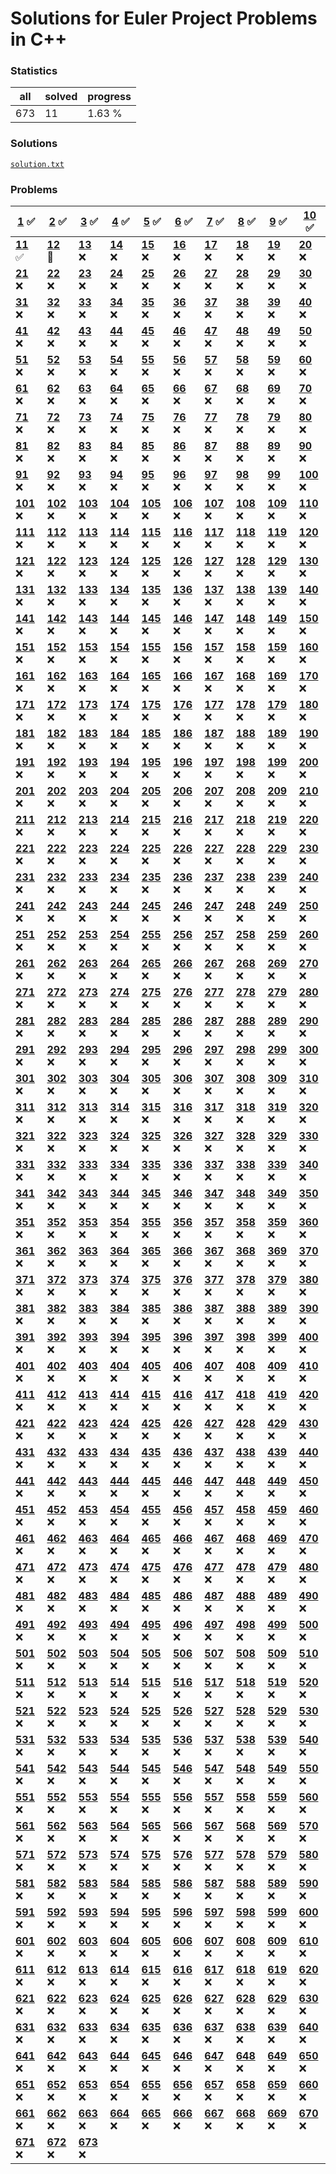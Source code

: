 # Solutions for Euler Project Problems in C++

### Statistics
|all|solved|progress|
|-|-|-|
|673|11|1.63 %|

### Solutions
[```solution.txt```](solutions.txt)

### Problems

|**[1](problems/ID001/problem.md)** :white_check_mark:|**[2](problems/ID002/problem.md)** :white_check_mark:|**[3](problems/ID003/problem.md)** :white_check_mark:|**[4](problems/ID004/problem.md)** :white_check_mark:|**[5](problems/ID005/problem.md)** :white_check_mark:|**[6](problems/ID006/problem.md)** :white_check_mark:|**[7](problems/ID007/problem.md)** :white_check_mark:|**[8](problems/ID008/problem.md)** :white_check_mark:|**[9](problems/ID009/problem.md)** :white_check_mark:|**[10](problems/ID010/problem.md)** :white_check_mark:
|-|-|-|-|-|-|-|-|-|-
|**[11](problems/ID011/problem.md)** :white_check_mark:|**[12](problems/ID012/problem.md)** :pencil:|**[13](https://projecteuler.net/problem=13)** :x:|**[14](https://projecteuler.net/problem=14)** :x:|**[15](https://projecteuler.net/problem=15)** :x:|**[16](https://projecteuler.net/problem=16)** :x:|**[17](https://projecteuler.net/problem=17)** :x:|**[18](https://projecteuler.net/problem=18)** :x:|**[19](https://projecteuler.net/problem=19)** :x:|**[20](https://projecteuler.net/problem=20)** :x:
|**[21](https://projecteuler.net/problem=21)** :x:|**[22](https://projecteuler.net/problem=22)** :x:|**[23](https://projecteuler.net/problem=23)** :x:|**[24](https://projecteuler.net/problem=24)** :x:|**[25](https://projecteuler.net/problem=25)** :x:|**[26](https://projecteuler.net/problem=26)** :x:|**[27](https://projecteuler.net/problem=27)** :x:|**[28](https://projecteuler.net/problem=28)** :x:|**[29](https://projecteuler.net/problem=29)** :x:|**[30](https://projecteuler.net/problem=30)** :x:
|**[31](https://projecteuler.net/problem=31)** :x:|**[32](https://projecteuler.net/problem=32)** :x:|**[33](https://projecteuler.net/problem=33)** :x:|**[34](https://projecteuler.net/problem=34)** :x:|**[35](https://projecteuler.net/problem=35)** :x:|**[36](https://projecteuler.net/problem=36)** :x:|**[37](https://projecteuler.net/problem=37)** :x:|**[38](https://projecteuler.net/problem=38)** :x:|**[39](https://projecteuler.net/problem=39)** :x:|**[40](https://projecteuler.net/problem=40)** :x:
|**[41](https://projecteuler.net/problem=41)** :x:|**[42](https://projecteuler.net/problem=42)** :x:|**[43](https://projecteuler.net/problem=43)** :x:|**[44](https://projecteuler.net/problem=44)** :x:|**[45](https://projecteuler.net/problem=45)** :x:|**[46](https://projecteuler.net/problem=46)** :x:|**[47](https://projecteuler.net/problem=47)** :x:|**[48](https://projecteuler.net/problem=48)** :x:|**[49](https://projecteuler.net/problem=49)** :x:|**[50](https://projecteuler.net/problem=50)** :x:
|**[51](https://projecteuler.net/problem=51)** :x:|**[52](https://projecteuler.net/problem=52)** :x:|**[53](https://projecteuler.net/problem=53)** :x:|**[54](https://projecteuler.net/problem=54)** :x:|**[55](https://projecteuler.net/problem=55)** :x:|**[56](https://projecteuler.net/problem=56)** :x:|**[57](https://projecteuler.net/problem=57)** :x:|**[58](https://projecteuler.net/problem=58)** :x:|**[59](https://projecteuler.net/problem=59)** :x:|**[60](https://projecteuler.net/problem=60)** :x:
|**[61](https://projecteuler.net/problem=61)** :x:|**[62](https://projecteuler.net/problem=62)** :x:|**[63](https://projecteuler.net/problem=63)** :x:|**[64](https://projecteuler.net/problem=64)** :x:|**[65](https://projecteuler.net/problem=65)** :x:|**[66](https://projecteuler.net/problem=66)** :x:|**[67](https://projecteuler.net/problem=67)** :x:|**[68](https://projecteuler.net/problem=68)** :x:|**[69](https://projecteuler.net/problem=69)** :x:|**[70](https://projecteuler.net/problem=70)** :x:
|**[71](https://projecteuler.net/problem=71)** :x:|**[72](https://projecteuler.net/problem=72)** :x:|**[73](https://projecteuler.net/problem=73)** :x:|**[74](https://projecteuler.net/problem=74)** :x:|**[75](https://projecteuler.net/problem=75)** :x:|**[76](https://projecteuler.net/problem=76)** :x:|**[77](https://projecteuler.net/problem=77)** :x:|**[78](https://projecteuler.net/problem=78)** :x:|**[79](https://projecteuler.net/problem=79)** :x:|**[80](https://projecteuler.net/problem=80)** :x:
|**[81](https://projecteuler.net/problem=81)** :x:|**[82](https://projecteuler.net/problem=82)** :x:|**[83](https://projecteuler.net/problem=83)** :x:|**[84](https://projecteuler.net/problem=84)** :x:|**[85](https://projecteuler.net/problem=85)** :x:|**[86](https://projecteuler.net/problem=86)** :x:|**[87](https://projecteuler.net/problem=87)** :x:|**[88](https://projecteuler.net/problem=88)** :x:|**[89](https://projecteuler.net/problem=89)** :x:|**[90](https://projecteuler.net/problem=90)** :x:
|**[91](https://projecteuler.net/problem=91)** :x:|**[92](https://projecteuler.net/problem=92)** :x:|**[93](https://projecteuler.net/problem=93)** :x:|**[94](https://projecteuler.net/problem=94)** :x:|**[95](https://projecteuler.net/problem=95)** :x:|**[96](https://projecteuler.net/problem=96)** :x:|**[97](https://projecteuler.net/problem=97)** :x:|**[98](https://projecteuler.net/problem=98)** :x:|**[99](https://projecteuler.net/problem=99)** :x:|**[100](https://projecteuler.net/problem=100)** :x:
|**[101](https://projecteuler.net/problem=101)** :x:|**[102](https://projecteuler.net/problem=102)** :x:|**[103](https://projecteuler.net/problem=103)** :x:|**[104](https://projecteuler.net/problem=104)** :x:|**[105](https://projecteuler.net/problem=105)** :x:|**[106](https://projecteuler.net/problem=106)** :x:|**[107](https://projecteuler.net/problem=107)** :x:|**[108](https://projecteuler.net/problem=108)** :x:|**[109](https://projecteuler.net/problem=109)** :x:|**[110](https://projecteuler.net/problem=110)** :x:
|**[111](https://projecteuler.net/problem=111)** :x:|**[112](https://projecteuler.net/problem=112)** :x:|**[113](https://projecteuler.net/problem=113)** :x:|**[114](https://projecteuler.net/problem=114)** :x:|**[115](https://projecteuler.net/problem=115)** :x:|**[116](https://projecteuler.net/problem=116)** :x:|**[117](https://projecteuler.net/problem=117)** :x:|**[118](https://projecteuler.net/problem=118)** :x:|**[119](https://projecteuler.net/problem=119)** :x:|**[120](https://projecteuler.net/problem=120)** :x:
|**[121](https://projecteuler.net/problem=121)** :x:|**[122](https://projecteuler.net/problem=122)** :x:|**[123](https://projecteuler.net/problem=123)** :x:|**[124](https://projecteuler.net/problem=124)** :x:|**[125](https://projecteuler.net/problem=125)** :x:|**[126](https://projecteuler.net/problem=126)** :x:|**[127](https://projecteuler.net/problem=127)** :x:|**[128](https://projecteuler.net/problem=128)** :x:|**[129](https://projecteuler.net/problem=129)** :x:|**[130](https://projecteuler.net/problem=130)** :x:
|**[131](https://projecteuler.net/problem=131)** :x:|**[132](https://projecteuler.net/problem=132)** :x:|**[133](https://projecteuler.net/problem=133)** :x:|**[134](https://projecteuler.net/problem=134)** :x:|**[135](https://projecteuler.net/problem=135)** :x:|**[136](https://projecteuler.net/problem=136)** :x:|**[137](https://projecteuler.net/problem=137)** :x:|**[138](https://projecteuler.net/problem=138)** :x:|**[139](https://projecteuler.net/problem=139)** :x:|**[140](https://projecteuler.net/problem=140)** :x:
|**[141](https://projecteuler.net/problem=141)** :x:|**[142](https://projecteuler.net/problem=142)** :x:|**[143](https://projecteuler.net/problem=143)** :x:|**[144](https://projecteuler.net/problem=144)** :x:|**[145](https://projecteuler.net/problem=145)** :x:|**[146](https://projecteuler.net/problem=146)** :x:|**[147](https://projecteuler.net/problem=147)** :x:|**[148](https://projecteuler.net/problem=148)** :x:|**[149](https://projecteuler.net/problem=149)** :x:|**[150](https://projecteuler.net/problem=150)** :x:
|**[151](https://projecteuler.net/problem=151)** :x:|**[152](https://projecteuler.net/problem=152)** :x:|**[153](https://projecteuler.net/problem=153)** :x:|**[154](https://projecteuler.net/problem=154)** :x:|**[155](https://projecteuler.net/problem=155)** :x:|**[156](https://projecteuler.net/problem=156)** :x:|**[157](https://projecteuler.net/problem=157)** :x:|**[158](https://projecteuler.net/problem=158)** :x:|**[159](https://projecteuler.net/problem=159)** :x:|**[160](https://projecteuler.net/problem=160)** :x:
|**[161](https://projecteuler.net/problem=161)** :x:|**[162](https://projecteuler.net/problem=162)** :x:|**[163](https://projecteuler.net/problem=163)** :x:|**[164](https://projecteuler.net/problem=164)** :x:|**[165](https://projecteuler.net/problem=165)** :x:|**[166](https://projecteuler.net/problem=166)** :x:|**[167](https://projecteuler.net/problem=167)** :x:|**[168](https://projecteuler.net/problem=168)** :x:|**[169](https://projecteuler.net/problem=169)** :x:|**[170](https://projecteuler.net/problem=170)** :x:
|**[171](https://projecteuler.net/problem=171)** :x:|**[172](https://projecteuler.net/problem=172)** :x:|**[173](https://projecteuler.net/problem=173)** :x:|**[174](https://projecteuler.net/problem=174)** :x:|**[175](https://projecteuler.net/problem=175)** :x:|**[176](https://projecteuler.net/problem=176)** :x:|**[177](https://projecteuler.net/problem=177)** :x:|**[178](https://projecteuler.net/problem=178)** :x:|**[179](https://projecteuler.net/problem=179)** :x:|**[180](https://projecteuler.net/problem=180)** :x:
|**[181](https://projecteuler.net/problem=181)** :x:|**[182](https://projecteuler.net/problem=182)** :x:|**[183](https://projecteuler.net/problem=183)** :x:|**[184](https://projecteuler.net/problem=184)** :x:|**[185](https://projecteuler.net/problem=185)** :x:|**[186](https://projecteuler.net/problem=186)** :x:|**[187](https://projecteuler.net/problem=187)** :x:|**[188](https://projecteuler.net/problem=188)** :x:|**[189](https://projecteuler.net/problem=189)** :x:|**[190](https://projecteuler.net/problem=190)** :x:
|**[191](https://projecteuler.net/problem=191)** :x:|**[192](https://projecteuler.net/problem=192)** :x:|**[193](https://projecteuler.net/problem=193)** :x:|**[194](https://projecteuler.net/problem=194)** :x:|**[195](https://projecteuler.net/problem=195)** :x:|**[196](https://projecteuler.net/problem=196)** :x:|**[197](https://projecteuler.net/problem=197)** :x:|**[198](https://projecteuler.net/problem=198)** :x:|**[199](https://projecteuler.net/problem=199)** :x:|**[200](https://projecteuler.net/problem=200)** :x:
|**[201](https://projecteuler.net/problem=201)** :x:|**[202](https://projecteuler.net/problem=202)** :x:|**[203](https://projecteuler.net/problem=203)** :x:|**[204](https://projecteuler.net/problem=204)** :x:|**[205](https://projecteuler.net/problem=205)** :x:|**[206](https://projecteuler.net/problem=206)** :x:|**[207](https://projecteuler.net/problem=207)** :x:|**[208](https://projecteuler.net/problem=208)** :x:|**[209](https://projecteuler.net/problem=209)** :x:|**[210](https://projecteuler.net/problem=210)** :x:
|**[211](https://projecteuler.net/problem=211)** :x:|**[212](https://projecteuler.net/problem=212)** :x:|**[213](https://projecteuler.net/problem=213)** :x:|**[214](https://projecteuler.net/problem=214)** :x:|**[215](https://projecteuler.net/problem=215)** :x:|**[216](https://projecteuler.net/problem=216)** :x:|**[217](https://projecteuler.net/problem=217)** :x:|**[218](https://projecteuler.net/problem=218)** :x:|**[219](https://projecteuler.net/problem=219)** :x:|**[220](https://projecteuler.net/problem=220)** :x:
|**[221](https://projecteuler.net/problem=221)** :x:|**[222](https://projecteuler.net/problem=222)** :x:|**[223](https://projecteuler.net/problem=223)** :x:|**[224](https://projecteuler.net/problem=224)** :x:|**[225](https://projecteuler.net/problem=225)** :x:|**[226](https://projecteuler.net/problem=226)** :x:|**[227](https://projecteuler.net/problem=227)** :x:|**[228](https://projecteuler.net/problem=228)** :x:|**[229](https://projecteuler.net/problem=229)** :x:|**[230](https://projecteuler.net/problem=230)** :x:
|**[231](https://projecteuler.net/problem=231)** :x:|**[232](https://projecteuler.net/problem=232)** :x:|**[233](https://projecteuler.net/problem=233)** :x:|**[234](https://projecteuler.net/problem=234)** :x:|**[235](https://projecteuler.net/problem=235)** :x:|**[236](https://projecteuler.net/problem=236)** :x:|**[237](https://projecteuler.net/problem=237)** :x:|**[238](https://projecteuler.net/problem=238)** :x:|**[239](https://projecteuler.net/problem=239)** :x:|**[240](https://projecteuler.net/problem=240)** :x:
|**[241](https://projecteuler.net/problem=241)** :x:|**[242](https://projecteuler.net/problem=242)** :x:|**[243](https://projecteuler.net/problem=243)** :x:|**[244](https://projecteuler.net/problem=244)** :x:|**[245](https://projecteuler.net/problem=245)** :x:|**[246](https://projecteuler.net/problem=246)** :x:|**[247](https://projecteuler.net/problem=247)** :x:|**[248](https://projecteuler.net/problem=248)** :x:|**[249](https://projecteuler.net/problem=249)** :x:|**[250](https://projecteuler.net/problem=250)** :x:
|**[251](https://projecteuler.net/problem=251)** :x:|**[252](https://projecteuler.net/problem=252)** :x:|**[253](https://projecteuler.net/problem=253)** :x:|**[254](https://projecteuler.net/problem=254)** :x:|**[255](https://projecteuler.net/problem=255)** :x:|**[256](https://projecteuler.net/problem=256)** :x:|**[257](https://projecteuler.net/problem=257)** :x:|**[258](https://projecteuler.net/problem=258)** :x:|**[259](https://projecteuler.net/problem=259)** :x:|**[260](https://projecteuler.net/problem=260)** :x:
|**[261](https://projecteuler.net/problem=261)** :x:|**[262](https://projecteuler.net/problem=262)** :x:|**[263](https://projecteuler.net/problem=263)** :x:|**[264](https://projecteuler.net/problem=264)** :x:|**[265](https://projecteuler.net/problem=265)** :x:|**[266](https://projecteuler.net/problem=266)** :x:|**[267](https://projecteuler.net/problem=267)** :x:|**[268](https://projecteuler.net/problem=268)** :x:|**[269](https://projecteuler.net/problem=269)** :x:|**[270](https://projecteuler.net/problem=270)** :x:
|**[271](https://projecteuler.net/problem=271)** :x:|**[272](https://projecteuler.net/problem=272)** :x:|**[273](https://projecteuler.net/problem=273)** :x:|**[274](https://projecteuler.net/problem=274)** :x:|**[275](https://projecteuler.net/problem=275)** :x:|**[276](https://projecteuler.net/problem=276)** :x:|**[277](https://projecteuler.net/problem=277)** :x:|**[278](https://projecteuler.net/problem=278)** :x:|**[279](https://projecteuler.net/problem=279)** :x:|**[280](https://projecteuler.net/problem=280)** :x:
|**[281](https://projecteuler.net/problem=281)** :x:|**[282](https://projecteuler.net/problem=282)** :x:|**[283](https://projecteuler.net/problem=283)** :x:|**[284](https://projecteuler.net/problem=284)** :x:|**[285](https://projecteuler.net/problem=285)** :x:|**[286](https://projecteuler.net/problem=286)** :x:|**[287](https://projecteuler.net/problem=287)** :x:|**[288](https://projecteuler.net/problem=288)** :x:|**[289](https://projecteuler.net/problem=289)** :x:|**[290](https://projecteuler.net/problem=290)** :x:
|**[291](https://projecteuler.net/problem=291)** :x:|**[292](https://projecteuler.net/problem=292)** :x:|**[293](https://projecteuler.net/problem=293)** :x:|**[294](https://projecteuler.net/problem=294)** :x:|**[295](https://projecteuler.net/problem=295)** :x:|**[296](https://projecteuler.net/problem=296)** :x:|**[297](https://projecteuler.net/problem=297)** :x:|**[298](https://projecteuler.net/problem=298)** :x:|**[299](https://projecteuler.net/problem=299)** :x:|**[300](https://projecteuler.net/problem=300)** :x:
|**[301](https://projecteuler.net/problem=301)** :x:|**[302](https://projecteuler.net/problem=302)** :x:|**[303](https://projecteuler.net/problem=303)** :x:|**[304](https://projecteuler.net/problem=304)** :x:|**[305](https://projecteuler.net/problem=305)** :x:|**[306](https://projecteuler.net/problem=306)** :x:|**[307](https://projecteuler.net/problem=307)** :x:|**[308](https://projecteuler.net/problem=308)** :x:|**[309](https://projecteuler.net/problem=309)** :x:|**[310](https://projecteuler.net/problem=310)** :x:
|**[311](https://projecteuler.net/problem=311)** :x:|**[312](https://projecteuler.net/problem=312)** :x:|**[313](https://projecteuler.net/problem=313)** :x:|**[314](https://projecteuler.net/problem=314)** :x:|**[315](https://projecteuler.net/problem=315)** :x:|**[316](https://projecteuler.net/problem=316)** :x:|**[317](https://projecteuler.net/problem=317)** :x:|**[318](https://projecteuler.net/problem=318)** :x:|**[319](https://projecteuler.net/problem=319)** :x:|**[320](https://projecteuler.net/problem=320)** :x:
|**[321](https://projecteuler.net/problem=321)** :x:|**[322](https://projecteuler.net/problem=322)** :x:|**[323](https://projecteuler.net/problem=323)** :x:|**[324](https://projecteuler.net/problem=324)** :x:|**[325](https://projecteuler.net/problem=325)** :x:|**[326](https://projecteuler.net/problem=326)** :x:|**[327](https://projecteuler.net/problem=327)** :x:|**[328](https://projecteuler.net/problem=328)** :x:|**[329](https://projecteuler.net/problem=329)** :x:|**[330](https://projecteuler.net/problem=330)** :x:
|**[331](https://projecteuler.net/problem=331)** :x:|**[332](https://projecteuler.net/problem=332)** :x:|**[333](https://projecteuler.net/problem=333)** :x:|**[334](https://projecteuler.net/problem=334)** :x:|**[335](https://projecteuler.net/problem=335)** :x:|**[336](https://projecteuler.net/problem=336)** :x:|**[337](https://projecteuler.net/problem=337)** :x:|**[338](https://projecteuler.net/problem=338)** :x:|**[339](https://projecteuler.net/problem=339)** :x:|**[340](https://projecteuler.net/problem=340)** :x:
|**[341](https://projecteuler.net/problem=341)** :x:|**[342](https://projecteuler.net/problem=342)** :x:|**[343](https://projecteuler.net/problem=343)** :x:|**[344](https://projecteuler.net/problem=344)** :x:|**[345](https://projecteuler.net/problem=345)** :x:|**[346](https://projecteuler.net/problem=346)** :x:|**[347](https://projecteuler.net/problem=347)** :x:|**[348](https://projecteuler.net/problem=348)** :x:|**[349](https://projecteuler.net/problem=349)** :x:|**[350](https://projecteuler.net/problem=350)** :x:
|**[351](https://projecteuler.net/problem=351)** :x:|**[352](https://projecteuler.net/problem=352)** :x:|**[353](https://projecteuler.net/problem=353)** :x:|**[354](https://projecteuler.net/problem=354)** :x:|**[355](https://projecteuler.net/problem=355)** :x:|**[356](https://projecteuler.net/problem=356)** :x:|**[357](https://projecteuler.net/problem=357)** :x:|**[358](https://projecteuler.net/problem=358)** :x:|**[359](https://projecteuler.net/problem=359)** :x:|**[360](https://projecteuler.net/problem=360)** :x:
|**[361](https://projecteuler.net/problem=361)** :x:|**[362](https://projecteuler.net/problem=362)** :x:|**[363](https://projecteuler.net/problem=363)** :x:|**[364](https://projecteuler.net/problem=364)** :x:|**[365](https://projecteuler.net/problem=365)** :x:|**[366](https://projecteuler.net/problem=366)** :x:|**[367](https://projecteuler.net/problem=367)** :x:|**[368](https://projecteuler.net/problem=368)** :x:|**[369](https://projecteuler.net/problem=369)** :x:|**[370](https://projecteuler.net/problem=370)** :x:
|**[371](https://projecteuler.net/problem=371)** :x:|**[372](https://projecteuler.net/problem=372)** :x:|**[373](https://projecteuler.net/problem=373)** :x:|**[374](https://projecteuler.net/problem=374)** :x:|**[375](https://projecteuler.net/problem=375)** :x:|**[376](https://projecteuler.net/problem=376)** :x:|**[377](https://projecteuler.net/problem=377)** :x:|**[378](https://projecteuler.net/problem=378)** :x:|**[379](https://projecteuler.net/problem=379)** :x:|**[380](https://projecteuler.net/problem=380)** :x:
|**[381](https://projecteuler.net/problem=381)** :x:|**[382](https://projecteuler.net/problem=382)** :x:|**[383](https://projecteuler.net/problem=383)** :x:|**[384](https://projecteuler.net/problem=384)** :x:|**[385](https://projecteuler.net/problem=385)** :x:|**[386](https://projecteuler.net/problem=386)** :x:|**[387](https://projecteuler.net/problem=387)** :x:|**[388](https://projecteuler.net/problem=388)** :x:|**[389](https://projecteuler.net/problem=389)** :x:|**[390](https://projecteuler.net/problem=390)** :x:
|**[391](https://projecteuler.net/problem=391)** :x:|**[392](https://projecteuler.net/problem=392)** :x:|**[393](https://projecteuler.net/problem=393)** :x:|**[394](https://projecteuler.net/problem=394)** :x:|**[395](https://projecteuler.net/problem=395)** :x:|**[396](https://projecteuler.net/problem=396)** :x:|**[397](https://projecteuler.net/problem=397)** :x:|**[398](https://projecteuler.net/problem=398)** :x:|**[399](https://projecteuler.net/problem=399)** :x:|**[400](https://projecteuler.net/problem=400)** :x:
|**[401](https://projecteuler.net/problem=401)** :x:|**[402](https://projecteuler.net/problem=402)** :x:|**[403](https://projecteuler.net/problem=403)** :x:|**[404](https://projecteuler.net/problem=404)** :x:|**[405](https://projecteuler.net/problem=405)** :x:|**[406](https://projecteuler.net/problem=406)** :x:|**[407](https://projecteuler.net/problem=407)** :x:|**[408](https://projecteuler.net/problem=408)** :x:|**[409](https://projecteuler.net/problem=409)** :x:|**[410](https://projecteuler.net/problem=410)** :x:
|**[411](https://projecteuler.net/problem=411)** :x:|**[412](https://projecteuler.net/problem=412)** :x:|**[413](https://projecteuler.net/problem=413)** :x:|**[414](https://projecteuler.net/problem=414)** :x:|**[415](https://projecteuler.net/problem=415)** :x:|**[416](https://projecteuler.net/problem=416)** :x:|**[417](https://projecteuler.net/problem=417)** :x:|**[418](https://projecteuler.net/problem=418)** :x:|**[419](https://projecteuler.net/problem=419)** :x:|**[420](https://projecteuler.net/problem=420)** :x:
|**[421](https://projecteuler.net/problem=421)** :x:|**[422](https://projecteuler.net/problem=422)** :x:|**[423](https://projecteuler.net/problem=423)** :x:|**[424](https://projecteuler.net/problem=424)** :x:|**[425](https://projecteuler.net/problem=425)** :x:|**[426](https://projecteuler.net/problem=426)** :x:|**[427](https://projecteuler.net/problem=427)** :x:|**[428](https://projecteuler.net/problem=428)** :x:|**[429](https://projecteuler.net/problem=429)** :x:|**[430](https://projecteuler.net/problem=430)** :x:
|**[431](https://projecteuler.net/problem=431)** :x:|**[432](https://projecteuler.net/problem=432)** :x:|**[433](https://projecteuler.net/problem=433)** :x:|**[434](https://projecteuler.net/problem=434)** :x:|**[435](https://projecteuler.net/problem=435)** :x:|**[436](https://projecteuler.net/problem=436)** :x:|**[437](https://projecteuler.net/problem=437)** :x:|**[438](https://projecteuler.net/problem=438)** :x:|**[439](https://projecteuler.net/problem=439)** :x:|**[440](https://projecteuler.net/problem=440)** :x:
|**[441](https://projecteuler.net/problem=441)** :x:|**[442](https://projecteuler.net/problem=442)** :x:|**[443](https://projecteuler.net/problem=443)** :x:|**[444](https://projecteuler.net/problem=444)** :x:|**[445](https://projecteuler.net/problem=445)** :x:|**[446](https://projecteuler.net/problem=446)** :x:|**[447](https://projecteuler.net/problem=447)** :x:|**[448](https://projecteuler.net/problem=448)** :x:|**[449](https://projecteuler.net/problem=449)** :x:|**[450](https://projecteuler.net/problem=450)** :x:
|**[451](https://projecteuler.net/problem=451)** :x:|**[452](https://projecteuler.net/problem=452)** :x:|**[453](https://projecteuler.net/problem=453)** :x:|**[454](https://projecteuler.net/problem=454)** :x:|**[455](https://projecteuler.net/problem=455)** :x:|**[456](https://projecteuler.net/problem=456)** :x:|**[457](https://projecteuler.net/problem=457)** :x:|**[458](https://projecteuler.net/problem=458)** :x:|**[459](https://projecteuler.net/problem=459)** :x:|**[460](https://projecteuler.net/problem=460)** :x:
|**[461](https://projecteuler.net/problem=461)** :x:|**[462](https://projecteuler.net/problem=462)** :x:|**[463](https://projecteuler.net/problem=463)** :x:|**[464](https://projecteuler.net/problem=464)** :x:|**[465](https://projecteuler.net/problem=465)** :x:|**[466](https://projecteuler.net/problem=466)** :x:|**[467](https://projecteuler.net/problem=467)** :x:|**[468](https://projecteuler.net/problem=468)** :x:|**[469](https://projecteuler.net/problem=469)** :x:|**[470](https://projecteuler.net/problem=470)** :x:
|**[471](https://projecteuler.net/problem=471)** :x:|**[472](https://projecteuler.net/problem=472)** :x:|**[473](https://projecteuler.net/problem=473)** :x:|**[474](https://projecteuler.net/problem=474)** :x:|**[475](https://projecteuler.net/problem=475)** :x:|**[476](https://projecteuler.net/problem=476)** :x:|**[477](https://projecteuler.net/problem=477)** :x:|**[478](https://projecteuler.net/problem=478)** :x:|**[479](https://projecteuler.net/problem=479)** :x:|**[480](https://projecteuler.net/problem=480)** :x:
|**[481](https://projecteuler.net/problem=481)** :x:|**[482](https://projecteuler.net/problem=482)** :x:|**[483](https://projecteuler.net/problem=483)** :x:|**[484](https://projecteuler.net/problem=484)** :x:|**[485](https://projecteuler.net/problem=485)** :x:|**[486](https://projecteuler.net/problem=486)** :x:|**[487](https://projecteuler.net/problem=487)** :x:|**[488](https://projecteuler.net/problem=488)** :x:|**[489](https://projecteuler.net/problem=489)** :x:|**[490](https://projecteuler.net/problem=490)** :x:
|**[491](https://projecteuler.net/problem=491)** :x:|**[492](https://projecteuler.net/problem=492)** :x:|**[493](https://projecteuler.net/problem=493)** :x:|**[494](https://projecteuler.net/problem=494)** :x:|**[495](https://projecteuler.net/problem=495)** :x:|**[496](https://projecteuler.net/problem=496)** :x:|**[497](https://projecteuler.net/problem=497)** :x:|**[498](https://projecteuler.net/problem=498)** :x:|**[499](https://projecteuler.net/problem=499)** :x:|**[500](https://projecteuler.net/problem=500)** :x:
|**[501](https://projecteuler.net/problem=501)** :x:|**[502](https://projecteuler.net/problem=502)** :x:|**[503](https://projecteuler.net/problem=503)** :x:|**[504](https://projecteuler.net/problem=504)** :x:|**[505](https://projecteuler.net/problem=505)** :x:|**[506](https://projecteuler.net/problem=506)** :x:|**[507](https://projecteuler.net/problem=507)** :x:|**[508](https://projecteuler.net/problem=508)** :x:|**[509](https://projecteuler.net/problem=509)** :x:|**[510](https://projecteuler.net/problem=510)** :x:
|**[511](https://projecteuler.net/problem=511)** :x:|**[512](https://projecteuler.net/problem=512)** :x:|**[513](https://projecteuler.net/problem=513)** :x:|**[514](https://projecteuler.net/problem=514)** :x:|**[515](https://projecteuler.net/problem=515)** :x:|**[516](https://projecteuler.net/problem=516)** :x:|**[517](https://projecteuler.net/problem=517)** :x:|**[518](https://projecteuler.net/problem=518)** :x:|**[519](https://projecteuler.net/problem=519)** :x:|**[520](https://projecteuler.net/problem=520)** :x:
|**[521](https://projecteuler.net/problem=521)** :x:|**[522](https://projecteuler.net/problem=522)** :x:|**[523](https://projecteuler.net/problem=523)** :x:|**[524](https://projecteuler.net/problem=524)** :x:|**[525](https://projecteuler.net/problem=525)** :x:|**[526](https://projecteuler.net/problem=526)** :x:|**[527](https://projecteuler.net/problem=527)** :x:|**[528](https://projecteuler.net/problem=528)** :x:|**[529](https://projecteuler.net/problem=529)** :x:|**[530](https://projecteuler.net/problem=530)** :x:
|**[531](https://projecteuler.net/problem=531)** :x:|**[532](https://projecteuler.net/problem=532)** :x:|**[533](https://projecteuler.net/problem=533)** :x:|**[534](https://projecteuler.net/problem=534)** :x:|**[535](https://projecteuler.net/problem=535)** :x:|**[536](https://projecteuler.net/problem=536)** :x:|**[537](https://projecteuler.net/problem=537)** :x:|**[538](https://projecteuler.net/problem=538)** :x:|**[539](https://projecteuler.net/problem=539)** :x:|**[540](https://projecteuler.net/problem=540)** :x:
|**[541](https://projecteuler.net/problem=541)** :x:|**[542](https://projecteuler.net/problem=542)** :x:|**[543](https://projecteuler.net/problem=543)** :x:|**[544](https://projecteuler.net/problem=544)** :x:|**[545](https://projecteuler.net/problem=545)** :x:|**[546](https://projecteuler.net/problem=546)** :x:|**[547](https://projecteuler.net/problem=547)** :x:|**[548](https://projecteuler.net/problem=548)** :x:|**[549](https://projecteuler.net/problem=549)** :x:|**[550](https://projecteuler.net/problem=550)** :x:
|**[551](https://projecteuler.net/problem=551)** :x:|**[552](https://projecteuler.net/problem=552)** :x:|**[553](https://projecteuler.net/problem=553)** :x:|**[554](https://projecteuler.net/problem=554)** :x:|**[555](https://projecteuler.net/problem=555)** :x:|**[556](https://projecteuler.net/problem=556)** :x:|**[557](https://projecteuler.net/problem=557)** :x:|**[558](https://projecteuler.net/problem=558)** :x:|**[559](https://projecteuler.net/problem=559)** :x:|**[560](https://projecteuler.net/problem=560)** :x:
|**[561](https://projecteuler.net/problem=561)** :x:|**[562](https://projecteuler.net/problem=562)** :x:|**[563](https://projecteuler.net/problem=563)** :x:|**[564](https://projecteuler.net/problem=564)** :x:|**[565](https://projecteuler.net/problem=565)** :x:|**[566](https://projecteuler.net/problem=566)** :x:|**[567](https://projecteuler.net/problem=567)** :x:|**[568](https://projecteuler.net/problem=568)** :x:|**[569](https://projecteuler.net/problem=569)** :x:|**[570](https://projecteuler.net/problem=570)** :x:
|**[571](https://projecteuler.net/problem=571)** :x:|**[572](https://projecteuler.net/problem=572)** :x:|**[573](https://projecteuler.net/problem=573)** :x:|**[574](https://projecteuler.net/problem=574)** :x:|**[575](https://projecteuler.net/problem=575)** :x:|**[576](https://projecteuler.net/problem=576)** :x:|**[577](https://projecteuler.net/problem=577)** :x:|**[578](https://projecteuler.net/problem=578)** :x:|**[579](https://projecteuler.net/problem=579)** :x:|**[580](https://projecteuler.net/problem=580)** :x:
|**[581](https://projecteuler.net/problem=581)** :x:|**[582](https://projecteuler.net/problem=582)** :x:|**[583](https://projecteuler.net/problem=583)** :x:|**[584](https://projecteuler.net/problem=584)** :x:|**[585](https://projecteuler.net/problem=585)** :x:|**[586](https://projecteuler.net/problem=586)** :x:|**[587](https://projecteuler.net/problem=587)** :x:|**[588](https://projecteuler.net/problem=588)** :x:|**[589](https://projecteuler.net/problem=589)** :x:|**[590](https://projecteuler.net/problem=590)** :x:
|**[591](https://projecteuler.net/problem=591)** :x:|**[592](https://projecteuler.net/problem=592)** :x:|**[593](https://projecteuler.net/problem=593)** :x:|**[594](https://projecteuler.net/problem=594)** :x:|**[595](https://projecteuler.net/problem=595)** :x:|**[596](https://projecteuler.net/problem=596)** :x:|**[597](https://projecteuler.net/problem=597)** :x:|**[598](https://projecteuler.net/problem=598)** :x:|**[599](https://projecteuler.net/problem=599)** :x:|**[600](https://projecteuler.net/problem=600)** :x:
|**[601](https://projecteuler.net/problem=601)** :x:|**[602](https://projecteuler.net/problem=602)** :x:|**[603](https://projecteuler.net/problem=603)** :x:|**[604](https://projecteuler.net/problem=604)** :x:|**[605](https://projecteuler.net/problem=605)** :x:|**[606](https://projecteuler.net/problem=606)** :x:|**[607](https://projecteuler.net/problem=607)** :x:|**[608](https://projecteuler.net/problem=608)** :x:|**[609](https://projecteuler.net/problem=609)** :x:|**[610](https://projecteuler.net/problem=610)** :x:
|**[611](https://projecteuler.net/problem=611)** :x:|**[612](https://projecteuler.net/problem=612)** :x:|**[613](https://projecteuler.net/problem=613)** :x:|**[614](https://projecteuler.net/problem=614)** :x:|**[615](https://projecteuler.net/problem=615)** :x:|**[616](https://projecteuler.net/problem=616)** :x:|**[617](https://projecteuler.net/problem=617)** :x:|**[618](https://projecteuler.net/problem=618)** :x:|**[619](https://projecteuler.net/problem=619)** :x:|**[620](https://projecteuler.net/problem=620)** :x:
|**[621](https://projecteuler.net/problem=621)** :x:|**[622](https://projecteuler.net/problem=622)** :x:|**[623](https://projecteuler.net/problem=623)** :x:|**[624](https://projecteuler.net/problem=624)** :x:|**[625](https://projecteuler.net/problem=625)** :x:|**[626](https://projecteuler.net/problem=626)** :x:|**[627](https://projecteuler.net/problem=627)** :x:|**[628](https://projecteuler.net/problem=628)** :x:|**[629](https://projecteuler.net/problem=629)** :x:|**[630](https://projecteuler.net/problem=630)** :x:
|**[631](https://projecteuler.net/problem=631)** :x:|**[632](https://projecteuler.net/problem=632)** :x:|**[633](https://projecteuler.net/problem=633)** :x:|**[634](https://projecteuler.net/problem=634)** :x:|**[635](https://projecteuler.net/problem=635)** :x:|**[636](https://projecteuler.net/problem=636)** :x:|**[637](https://projecteuler.net/problem=637)** :x:|**[638](https://projecteuler.net/problem=638)** :x:|**[639](https://projecteuler.net/problem=639)** :x:|**[640](https://projecteuler.net/problem=640)** :x:
|**[641](https://projecteuler.net/problem=641)** :x:|**[642](https://projecteuler.net/problem=642)** :x:|**[643](https://projecteuler.net/problem=643)** :x:|**[644](https://projecteuler.net/problem=644)** :x:|**[645](https://projecteuler.net/problem=645)** :x:|**[646](https://projecteuler.net/problem=646)** :x:|**[647](https://projecteuler.net/problem=647)** :x:|**[648](https://projecteuler.net/problem=648)** :x:|**[649](https://projecteuler.net/problem=649)** :x:|**[650](https://projecteuler.net/problem=650)** :x:
|**[651](https://projecteuler.net/problem=651)** :x:|**[652](https://projecteuler.net/problem=652)** :x:|**[653](https://projecteuler.net/problem=653)** :x:|**[654](https://projecteuler.net/problem=654)** :x:|**[655](https://projecteuler.net/problem=655)** :x:|**[656](https://projecteuler.net/problem=656)** :x:|**[657](https://projecteuler.net/problem=657)** :x:|**[658](https://projecteuler.net/problem=658)** :x:|**[659](https://projecteuler.net/problem=659)** :x:|**[660](https://projecteuler.net/problem=660)** :x:
|**[661](https://projecteuler.net/problem=661)** :x:|**[662](https://projecteuler.net/problem=662)** :x:|**[663](https://projecteuler.net/problem=663)** :x:|**[664](https://projecteuler.net/problem=664)** :x:|**[665](https://projecteuler.net/problem=665)** :x:|**[666](https://projecteuler.net/problem=666)** :x:|**[667](https://projecteuler.net/problem=667)** :x:|**[668](https://projecteuler.net/problem=668)** :x:|**[669](https://projecteuler.net/problem=669)** :x:|**[670](https://projecteuler.net/problem=670)** :x:
|**[671](https://projecteuler.net/problem=671)** :x:|**[672](https://projecteuler.net/problem=672)** :x:|**[673](https://projecteuler.net/problem=673)** :x:
































